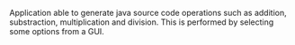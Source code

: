 Application able to generate java source code operations such as addition, substraction, multiplication and division. This is performed by selecting some options from a GUI.

